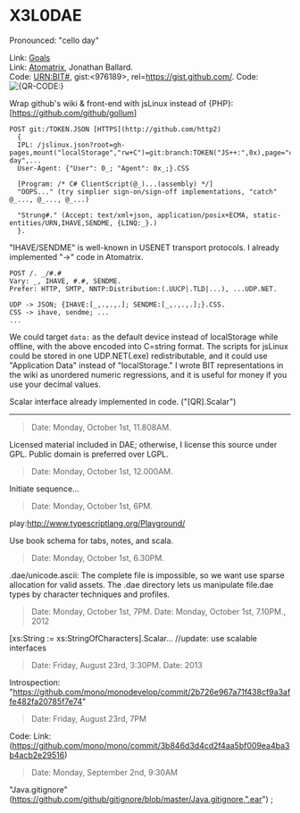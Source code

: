X3L0DAE
=======

Pronounced: "cello day"

Link: [Goals](https://github.com/Dzonatas/X3L0DAE/wiki/GOALS)<br/>
Link: [Atomatrix](http://atomatrix.sourceforge.net/), Jonathan Ballard.<br/>
Code: [URN:BIT#](URN:BIT#), gist:<976189>, rel=https://gist.github.com/.
Code: ![{QR-CODE:}](http://www.google.com/chart?chs=150x150&cht=qr&chl=http://icesphere.googlecode.com/files/Icesphere-0.10.2.4-Windows-Setup.exe&chld=L|1&choe=UTF-8)

Wrap github's wiki & front-end with jsLinux instead of {PHP}: [https://github.com/github/gollum]

```
POST git:/TOKEN.JSON [HTTPS](http://github.com/http2) 
  {
  IPL: /jslinux.json?root=gh-pages,mount("localStorage","rw+C")=git:branch:TOKEN("JS++:",0x),page="cello day",...
  User-Agent: {"User": 0_; "Agent": 0x_;}.CSS

  [Program: /* C# ClientScript(@_)...(assembly) */]
  "OOPS..." (try simplier sign-on/sign-off implementations, "catch" @_..., @_..., @_...)

  "Strung#." (Accept: text/xml+json, application/posix+ECMA, static-entities/URN,IHAVE,SENDME, {LINQ:_}.)
  }.
```

"IHAVE/SENDME" is well-known in USENET transport protocols. I already implemented "->" code in Atomatrix.

```
POST /. _/#.#
Vary: _, IHAVE, #.#, SENDME.
Prefer: HTTP, SMTP, NNTP:Distribution:(.UUCP|.TLD|...), ...UDP.NET.

UDP -> JSON; {IHAVE:[_,.,.,.]; SENDME:[_,.,.,.];}.CSS.
CSS -> ihave, sendme; ...
...
```

We could target <code>data:</code> as the default device instead of localStorage while offline, with the above encoded into C=string format. The scripts for jsLinux could be stored in one UDP.NET(.exe) redistributable, and it could use "Application Data" instead of "localStorage." I wrote BIT representations in the wiki as unordered numeric regressions, and it is useful for money if you use your decimal values.

Scalar interface already implemented in code. ("[QR].Scalar")

---

> Date: Monday, October 1st, 11.808AM.

  Licensed material included in DAE; otherwise, I license this source under GPL. Public domain is preferred over LGPL.


> Date: Monday, October 1st, 12.000AM.

  Initiate sequence...

> Date: Monday, October 1st, 6PM.

  play:http://www.typescriptlang.org/Playground/

Use book schema for tabs, notes, and scala.

> Date: Monday, October 1st, 6.30PM.

.dae/unicode.ascii: The complete file is impossible, so we want use sparse allocation for valid assets. The .dae directory lets us manipulate file.dae types by character techniques and profiles.

> Date: Monday, October 1st, 7PM.
> Date: Monday, October 1st, 7.10PM., 2012

[xs:String := xs:StringOfCharacters].Scalar... //update: use scalable interfaces

> Date: Friday, August 23rd, 3:30PM.
> Date: 2013

Introspection: "https://github.com/mono/monodevelop/commit/2b726e967a71f438cf9a3affe482fa20785f7e74"

> Date: Friday, August 23rd, 7PM

Code: Link: (https://github.com/mono/mono/commit/3b846d3d4cd2f4aa5bf009ea4ba3b4acb2e29516)

> Date: Monday, September 2nd, 9:30AM

"Java.gitignore"(https://github.com/github/gitignore/blob/master/Java.gitignore,".ear") ;


